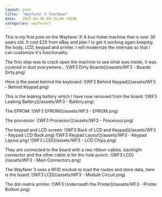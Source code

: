 ```yaml
---
layout: post
title:  "Wayfarer 3 Teardown"
date:   2021-04-30 09:15:00 +0100
categories: wayfarer3
---
```

This is my first post on the Wayfarer 3! A bus ticket machine that is over 30 years old. It cost £20 from eBay and plan I to get it working again keeping the body, LCD, keypad and printer. I will modernize the internals so that I can customize it's functionality.

The first step was to crack open the machine to see what was inside, it was covered in dust everywhere...
![WF3 Dirty Boards](/assets/WF3 - Boards Dirty.png)

Here is the panel behind the keyboard:
![WF3 Behind Keypad](/assets/WF3 - Behind Keypad.png)

This is the leaking battery which I have now removed from the board:
![WF3 Leaking Battery](/assets/WF3 - Battery.png)

The EPROM:
![WF3 EPROM](/assets/WF3 - EPROM.png)

The processor:
![WF3 Processor](/assets/WF3 - Processor.png)

The keypad and LCD screen:
![WF3 Back of LCD and Keypad](/assets/WF3 - Keypad LCD Back.png)
![WF3 Keypad Layout](/assets/WF3 - Keypad Layout.png)
![WF3 LCD](/assets/WF3 - LCD Chips.png)

They are connected to the board with a two ribbon cables, backlight connector and the other cable is for the hole punch.
![WF3 LCD](/assets/WF3 - Main Connectors.png)

The Wayfarer 3 uses a RFID module to load the routes and store data, here is the board:
![WF3 LCD](/assets/WF3 - Module Circuit.png)

The dot-matrix printer:
![WF3 Underneath the Printer](/assets/WF3 - Printer Bottom.png)
